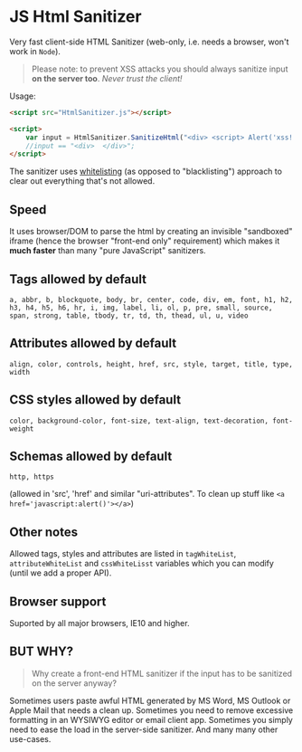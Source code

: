 # JS Html Sanitizer

Very fast client-side HTML Sanitizer (web-only, i.e. needs a browser, won't work in `Node`).

> Please note: to prevent XSS attacks you should always sanitize input **on the server too**. *Never trust the client!*

Usage:

```html
<script src="HtmlSanitizer.js"></script>

<script>
    var input = HtmlSanitizer.SanitizeHtml("<div> <script> Alert('xss!'); </sc" + "ript> </div>");
    //input == "<div>  </div>";
</script>
```

The sanitizer uses [whitelisting](https://en.wikipedia.org/wiki/Whitelisting) (as opposed to "blacklisting") approach to clear out everything that's not allowed.

## Speed

It uses browser/DOM to parse the html by creating an invisible "sandboxed" iframe (hence the browser "front-end only" requirement) which makes it **much faster** than many "pure JavaScript" sanitizers.

## Tags allowed by default

`a, abbr, b, blockquote, body, br, center, code, div, em, font, h1, h2, h3, h4, h5, h6, hr, i, img, label, li, ol, p, pre, small, source, span, strong, table, tbody, tr, td, th, thead, ul, u, video`

## Attributes allowed by default

`align, color, controls, height, href, src, style, target, title, type, width`

## CSS styles allowed by default

`color, background-color, font-size, text-align, text-decoration, font-weight`

## Schemas allowed by default

`http, https`

(allowed in 'src', 'href' and similar "uri-attributes". To clean up stuff like `<a href='javascript:alert()'></a>`)

## Other notes

Allowed tags, styles and attributes are listed in `tagWhiteList`, `attributeWhiteList` and `cssWhiteLisst` variables which you can modify (until we add a proper API).

## Browser support

Suported by all major browsers, IE10 and higher.

## BUT WHY?

> Why create a front-end HTML sanitizer if the input has to be sanitized on the server anyway?

Sometimes users paste awful HTML generated by MS Word, MS Outlook or Apple Mail that needs a clean up. Sometimes you need to remove excessive formatting in an WYSIWYG editor or email client app. Sometimes you simply need to ease the load in the server-side sanitizer. And many many other use-cases.
